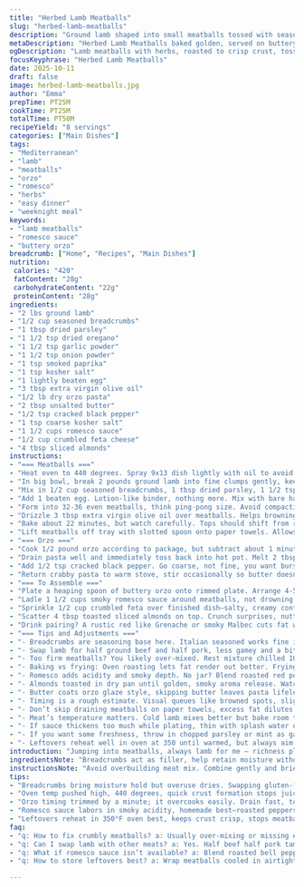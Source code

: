 ```yaml
---
title: "Herbed Lamb Meatballs"
slug: "herbed-lamb-meatballs"
description: "Ground lamb shaped into small meatballs tossed with seasoned breadcrumbs, dried herbs, and spices. Baked till golden spots appear on top. Served hot over buttered orzo stirred with cracked black pepper and coarse salt. Finished with a spoon of tangy romesco, crumbled feta scattered across, then sliced almonds for crunch. Balances richness of lamb with textures and bursts of flavor. A dish built from observing how meat juices clarify, when pasta clings butter, and how almonds crackle toasted. Simple ingredients with umami punches and herbaceous notes. A satisfying weeknight meal or casual dinner for company."
metaDescription: "Herbed Lamb Meatballs baked golden, served on buttery orzo with smoky romesco, feta, toasted almonds—rich layers with vibrant spice and texture contrast."
ogDescription: "Lamb meatballs with herbs, roasted to crisp crust, tossed orzo buttered and peppered; topped with tangy romesco, feta, crunchy toasted almonds. Rustic, bold."
focusKeyphrase: "Herbed Lamb Meatballs"
date: 2025-10-11
draft: false
image: herbed-lamb-meatballs.jpg
author: "Emma"
prepTime: PT25M
cookTime: PT25M
totalTime: PT50M
recipeYield: "8 servings"
categories: ["Main Dishes"]
tags:
- "Mediterranean"
- "lamb"
- "meatballs"
- "orzo"
- "romesco"
- "herbs"
- "easy dinner"
- "weeknight meal"
keywords:
- "lamb meatballs"
- "romesco sauce"
- "buttery orzo"
breadcrumb: ["Home", "Recipes", "Main Dishes"]
nutrition: 
 calories: "420"
 fatContent: "28g"
 carbohydrateContent: "22g"
 proteinContent: "28g"
ingredients:
- "2 lbs ground lamb"
- "1/2 cup seasoned breadcrumbs"
- "1 tbsp dried parsley"
- "1 1/2 tsp dried oregano"
- "1 1/2 tsp garlic powder"
- "1 1/2 tsp onion powder"
- "1 tsp smoked paprika"
- "1 tsp kosher salt"
- "1 lightly beaten egg"
- "3 tbsp extra virgin olive oil"
- "1/2 lb dry orzo pasta"
- "2 tbsp unsalted butter"
- "1/2 tsp cracked black pepper"
- "1 tsp coarse kosher salt"
- "1 1/2 cups romesco sauce"
- "1/2 cup crumbled feta cheese"
- "4 tbsp sliced almonds"
instructions:
- "=== Meatballs ==="
- "Heat oven to 440 degrees. Spray 9x13 dish lightly with oil to avoid sticking, especially if you skip parchment."
- "In big bowl, break 2 pounds ground lamb into fine clumps gently, keep cold prevents blend from turning tough."
- "Mix in 1/2 cup seasoned breadcrumbs, 1 tbsp dried parsley, 1 1/2 tsp oregano, garlic and onion powders each, 1 tsp smoked paprika, plus 1 tsp kosher salt. Smoked paprika swapped for sweet this time adds a subtle smoky edge—I like the deeper flavor in lamb."
- "Add 1 beaten egg. Lotion-like binder, nothing more. Mix with bare hands just until ingredients combine—over-handing crushes texture."
- "Form into 32-36 even meatballs, think ping-pong size. Avoid compacting too tight—lighter meatball retains juiciness. Press in the middle if too loose."
- "Drizzle 3 tbsp extra virgin olive oil over meatballs. Helps browning, coating gives a golden crust that crackles when you bite."
- "Bake about 22 minutes, but watch carefully. Tops should shift from raw pink to golden brown patches before firming. Slight sizzle sound from oil bubbling a sign that exterior crisps just right."
- "Lift meatballs off tray with slotted spoon onto paper towels. Allows fat to drain, keeps meatballs from stewing in grease and softening crust."
- "=== Orzo ==="
- "Cook 1/2 pound orzo according to package, but subtract about 1 minute from suggested time. Aim for al dente — pasta should still have slight snap when bitten."
- "Drain pasta well and immediately toss back into hot pot. Melt 2 tbsp unsalted butter and mix through while orzo is hot, so butter coats each grain."
- "Add 1/2 tsp cracked black pepper. Go coarse, not fine, you want bursts of peppery heat. Also 1 tsp course kosher salt for seasoning balance."
- "Return crabby pasta to warm stove, stir occasionally so butter doesn’t separate."
- "=== To Assemble ==="
- "Plate a heaping spoon of buttery orzo onto rimmed plate. Arrange 4-5 lamb meatballs on top — balance meat to carb ratio for fullness."
- "Ladle 1 1/2 cups smoky romesco sauce around meatballs, not drowning but enough moisture for each bite to marry flavors."
- "Sprinkle 1/2 cup crumbled feta over finished dish—salty, creamy contrast to robust lamb."
- "Scatter 4 tbsp toasted sliced almonds on top. Crunch surprises, nutty aroma freshens dish. If no almonds, substitute pine nuts or walnuts toasted lightly."
- "Drink pairing? A rustic red like Grenache or smoky Malbec cuts fat with tannins."
- "=== Tips and Adjustments ==="
- "- Breadcrumbs are seasoning base here. Italian seasoned works fine if no homemade. If gluten-free, ground flaxseed or almond meal bind well but alters texture."
- "- Swap lamb for half ground beef and half pork, less gamey and a bit sweeter meatball."
- "- Too firm meatballs? You likely over-mixed. Rest mixture chilled 10 minutes before rolling is crucial to bind and firm."
- "- Baking vs frying: Oven roasting lets fat render out better. Frying traps juices but risks greasy patties."
- "- Romesco adds acidity and smoky depth. No jar? Blend roasted red peppers, toasted almonds, garlic, smoked paprika, a splash of vinegar and olive oil. Fresh, better."
- "- Almonds toasted in dry pan until golden, smoky aroma release. Watch closely here—nuts burn fast."
- "- Butter coats orzo glaze style, skipping butter leaves pasta lifeless. Use good butter for richness."
- "- Timing is a rough estimate. Visual queues like browned spots, slight resistance when poked, and sizzling edges trump the clock."
- "- Don’t skip draining meatballs on paper towels, excess fat dilutes seasoning and texture."
- "- Meat’s temperature matters. Cold lamb mixes better but bake room temp meat for even cooking."
- "- If sauce thickens too much while plating, thin with splash water or broth for loose consistency."
- "- If you want some freshness, throw in chopped parsley or mint as garnish."
- "- Leftovers reheat well in oven at 350 until warmed, but always aim to serve fresh when texture counts."
introduction: "Jumping into meatballs, always lamb for me — richness plus that earthy bite. Ground lamb needs a fine hand—too much mixing and you end up with tough hockey pucks. Breadcrumbs seasoned brings heft but watch quantities, you want bind, not dryness. I swapped sweet paprika for smoked in spice mix recently; it’s subtle but the difference you sniff before bite. Egg ties mix, forming supple balls that bake perfectly rather than fall apart. Orzo, easy carb, but butter coating changes everything. Salt and pepper in that stage wake it from sleepy pasta to vibrant bed for meatballs. Romesco is a recent twist—bright tang meets nutty depth. Feta crumbly salt vs creamy lamb fat. Finally sliced almonds for crunch. Layers, really. You hear the sizzle when oil hits hot tray, smell herbs. Visual spotting browns mark done. Watch the clock but trust senses. Simple steps, big payoff."
ingredientsNote: "Breadcrumbs act as filler, help retain moisture without drying meatballs. Use gluten-free options or swap with finely ground oats if needed, though texture will shift. Smoked paprika intensifies lamb’s natural earthiness, but sweet paprika works fine if you prefer milder notes. Egg’s binder role critical — skipping it risks crumbly meatballs falling apart in oven. Olive oil drizzle triggers browning reactions, so don’t skip or substitute with milder oils that won’t brown as well. For pasta, orzo’s surface picks up butter elegantly, so toss immediately out of boiling water. Butter enriches, cracked black pepper adds bursts of heat. Coarse kosher salt enhances all flavors. Almonds toasted dry pan till golden, enhances crunch and nut oils release aroma. Must be careful not to burn. If unavailable, pine nuts or walnuts make good alternatives though flavor shifts. Romesco sauce is tangy, smokey; homemade from roasted peppers preferred but store-bought usable. Feta’s crumbles plug salty, creamy hole. Fresh herbs like parsley or mint optional but lift final plate fragrance and visuals dramatically."
instructionsNote: "Avoid overbuilding meat mix. Combine gently and briefly so tenderness isn’t sacrificed. Rolling meatballs quickly after chilling keeps meat cold and cohesive. Oven temp slightly higher than usual speeds crust formation without overcooking inside; watch color changes. Draining cooked meatballs removes extraneous fat, crucial for texture and flavor foundation. Cooking orzo to al dente demands trimming pack times — less mushy pasta won’t dull plate. Toss orzo in hot pot with butter for even sheen; pepper cracked fresh smells and tastes superior. Assembly is about layering contrasting textures and flavors for balance — hot pasta, juicy meatballs, fruity smoky sauce, sharp cheese, crisp nuts. Toast nuts in dry pan until you smell them before color changes. Work fast when plating, or romesco thickens and nuts moisten. Serve meatballs fresh from oven for best bite. Leftover reheats well in moderate oven to preserve texture and stop clumping. My usual kitchen trick: trust sight and touch over timers; meatballs brown when juices migrate to surface and firm but jiggle slightly when poked. Orzo tender when individual grains resist slight pressure but are not hard."
tips:
- "Breadcrumbs bring moisture hold but overuse dries. Swapping gluten-free binders like almond meal changes texture—firmer, denser. Egg acts as glue—skip it and meatballs fall apart fast. Mix gently by hand, no overworking or texture crushes. Chill mix 10 minutes before rolling, temp matters a lot for binding, stops sticky mess and helps firm rolls that hold in oven."
- "Oven temp pushed high, 440 degrees, quick crust formation stops juices leaking out too early. Watch color, golden patches on top signal ready, pink here ruins bite. Oil drizzle over raw meatballs aids browning, skip or swap for milder oil and crust will be dull, no crackle. Baking beats frying for less grease, crust crisps better, but watch timing closely—overcook and dry."
- "Orzo timing trimmed by a minute; it overcooks easily. Drain fast, toss into hot pot with butter to coat grains individually. Butter not just fat, it seals pasta surface preventing mush. Cracked black pepper coarse—not table ground—gives bursts of heat, textural hit. Salt balance crucial; too little flat, too much overpowers mild pasta notes. Stir often on gentle heat to keep butter smooth, avoid separation."
- "Romesco sauce labors in smoky acidity, homemade best—roasted peppers, almonds, vinegar, a whiff of smoked paprika combine. If store-bought, dilute with splash water or broth if thick. Sauce moisture ties dish, too thick brings clumps, too thin loses punch. Garnish with crumbled feta adds texture contrast; salty, creamy between spicy lamb and bright sauce. Almonds toasted dry pan, watching closely—burn fast, aroma signals ready."
- "Leftovers reheat in 350°F oven best, keeps crust crisp, stops meatballs steaming soggy. Avoid microwave for texture. When plating, don’t dump sauce; ladle gently to keep orzo visible under meatballs. Fresh herbs like chopped parsley or mint scattered last minute lift aroma and give color pop but optional. Meat temp matters; cold lamb mix binds better but room temp before baking cooks more even inside. Timing estimates rough; use sight and sound cues."
faq:
- "q: How to fix crumbly meatballs? a: Usually over-mixing or missing egg binder. Chill mix 10 minutes, roll quick, egg holds fat and crumb. If still loose, try adding more breadcrumbs or flax meal, moisture balance is delicate here. Over stirring breaks meat texture—light hands work better."
- "q: Can I swap lamb with other meats? a: Yes. Half beef half pork tames lamb’s strong gamey flavor, sweeter results. Beef alone ok but less juicy. Ground veal or turkey tougher, need more fat or moisture. Adjust spices slightly to not overpower milder meats. Keep cooking time close, check doneness visually."
- "q: What if romesco sauce isn’t available? a: Blend roasted bell peppers, toasted nuts, a splash vinegar, garlic and smoked paprika fresh in blender. Season to taste. Use almonds, pine nuts, walnuts toasted dry pan for aroma. Thin with water or broth if thick. Store-bought ok but often sweeter, less tangy—balance with lemon juice or hot sauce if desired."
- "q: How to store leftovers best? a: Wrap meatballs cooled in airtight container; orzo separate if possible to keep texture. Refrigerate up to 3 days. Reheat slowly in oven at 350°F to keep crust. Avoid microwave that turns crust rubbery. Freeze cooked meatballs wrapped tight for months; thaw overnight in fridge before reheating for consistent texture."

---
```

